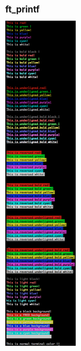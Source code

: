 # ft_printf

![alt tag](https://raw.githubusercontent.com/seluj78/ft_printf/master/ScreenShots/colors.png)
